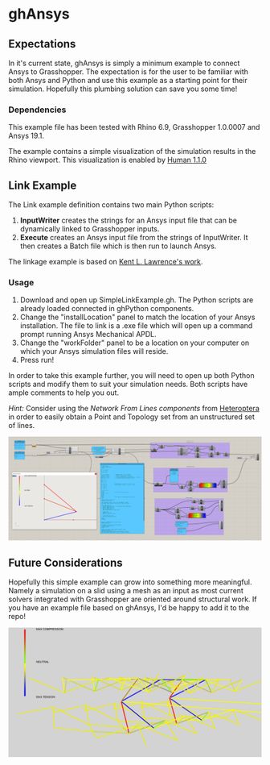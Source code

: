 # ghAnsys

## Expectations
In it's current state, ghAnsys is simply a minimum example to connect Ansys to Grasshopper. The expectation is for the user to be familiar with both Ansys and Python and use this example as a starting point for their simulation. Hopefully this plumbing solution can save you some time!


### Dependencies
This example file has been tested with Rhino 6.9, Grasshopper 1.0.0007 and Ansys 19.1.

The example contains a simple visualization of the simulation results in the Rhino viewport. This visualization is enabled by [Human 1.1.0](https://www.food4rhino.com/app/human)

## Link Example
The Link example definition contains two main Python scripts:

1. **InputWriter** creates the strings for an Ansys input file that can be dynamically linked to Grasshopper inputs.
1. **Execute** creates an Ansys input file from the strings of InputWriter. It then creates a Batch file which is then run to launch Ansys.

The linkage example is based on [Kent L. Lawrence's work](http://mae.uta.edu/~lawrence/ansys/truss1/truss1.htm).

### Usage
1. Download and open up SimpleLinkExample.gh. The Python scripts are already loaded connected in ghPython components.
2. Change the "installLocation" panel to match the location of your Ansys installation. The file to link is a .exe file which will open up a command prompt running Ansys Mechanical APDL.
3. Change the "workFolder" panel to be a location on your computer on which your Ansys simulation files will reside.
4. Press run!

In order to take this example further, you will need to open up both Python scripts and modify them to suit your simulation needs. Both scripts have ample comments to help you out. 

*Hint:* Consider using the *Network From Lines components* from [Heteroptera](https://www.food4rhino.com/app/heteroptera) in order to easily obtain a Point and Topology set from an unstructured set of lines. 


![Screenshot from Link Example](https://github.com/louislbnc/ghAnsys/blob/master/SimpleLinkScreenshot.PNG "Screenshot from Link Example")

## Future Considerations
Hopefully this simple example can grow into something more meaningful. Namely a simulation on a slid using a mesh as an input as most current solvers integrated with Grasshopper are oriented around structural work. If you have an example file based on ghAnsys, I'd be happy to add it to the repo!

![Example Viewport from a More Complex Simulation](https://github.com/louislbnc/ghAnsys/blob/master/viewportCapture.jpg "Complex Simulation Example")

